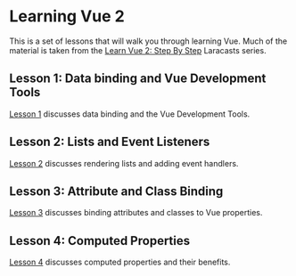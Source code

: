 # Learning Vue 2

This is a set of lessons that will walk you through learning Vue. Much of the material is taken from
the [Learn Vue 2: Step By Step](https://laracasts.com/series/learn-vue-2-step-by-step) Laracasts series.

## Lesson 1: Data binding and Vue Development Tools

[Lesson 1](lesson1/README.md) discusses data binding and the Vue Development Tools.

## Lesson 2: Lists and Event Listeners

[Lesson 2](lesson2/README.md) discusses rendering lists and adding event handlers.

## Lesson 3: Attribute and Class Binding

[Lesson 3](lesson3/README.md) discusses binding attributes and classes to Vue properties.

## Lesson 4: Computed Properties

[Lesson 4](lesson4/README.md) discusses computed properties and their benefits.
